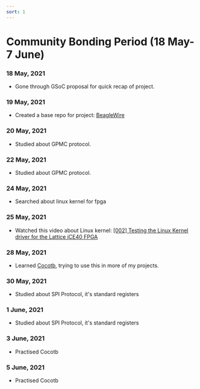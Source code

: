 ```yaml
---
sort: 1
---
```


# Community Bonding Period (18 May- 7 June)

### 18 May, 2021
- Gone through GSoC proposal for quick recap of project.

### 19 May, 2021
- Created a base repo for project: [BeagleWire](https://github.com/ombhilare999/BeagleWire)

### 20 May, 2021
- Studied about GPMC protocol.

### 22 May, 2021
- Studied about GPMC protocol.

### 24 May, 2021
- Searched about linux kernel for fpga 

### 25 May, 2021
- Watched this video about Linux kernel: [ [002] Testing the Linux Kernel driver for the Lattice iCE40 FPGA ](https://www.youtube.com/watch?v=nIEB1VAGUcs)

### 28 May, 2021
- Learned [Cocotb](https://github.com/cocotb/cocotb), trying to use this in more of my projects.
 
### 30 May, 2021
- Studied about SPI Protocol, it's standard registers

### 1 June, 2021
- Studied about SPI Protocol, it's standard registers

### 3 June, 2021
- Practised Cocotb

### 5 June, 2021
- Practised Cocotb


